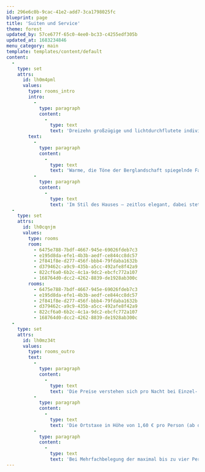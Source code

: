 ```yaml
---
id: 296e6c0b-9cac-41e2-add7-3ca1798025fc
blueprint: page
title: 'Suiten und Service'
theme: forest
updated_by: 57ce677f-65c0-4ee0-bc33-c4255edf305b
updated_at: 1683234846
menu_category: main
template: templates/content/default
content:
  -
    type: set
    attrs:
      id: lh0m4pml
      values:
        type: rooms_intro
        intro:
          -
            type: paragraph
            content:
              -
                type: text
                text: 'Dreizehn großzügige und lichtdurchflutete individuell gestaltete Suiten, verteilt auf insgesamt drei Stockwerke. Loftartiger Wohn-Schlafraum oder klassische Suiten-Raumaufteilung mit separatem Schlaf- und Wohnbereich, vielfach mit zwei Badezimmern, durchgängig mit sonnenlichter Veranda und ein oder zwei Loggia-Balkonen, von denen aus man blickgeschützt eine eindrückliche Fernsicht genießt: in die endlose Weite einer durchweg ursprünglichen Naturlandschaft; auf ein majestätisches Bergpanorama, das sich über grünen Wipfeln am Horizont erstreckt; in die Tiefe des Tals, das sich in der Ferne als ein Tor zum Süden öffnet; auf die markanten Gipfel der Hausberge, die in Weiß und Schwarz ins Himmelblau stechen.'
        text:
          -
            type: paragraph
            content:
              -
                type: text
                text: 'Warme, die Töne der Berglandschaft spiegelnde Farben; hochwertige Tapeten und Stoffe, bei deren Dessins die Formen- und Motivvielfalt der Natur Pate stand; wertvolles Holz der Gegend, insbesondere die wohltuende und in ihrem Duft unverwechselbare Zirbe, aufwendig verarbeitet in traditioneller Handwerkskunst; einzelne ausgewählte lokalhistorische Möbelstücke und Kunstgegenstände; ausgesuchte feine Ausstattung, die eine Leidenschaft für besondere, sorgsam gefertigte Dinge verrät.'
          -
            type: paragraph
            content:
              -
                type: text
                text: 'Im Stil des Hauses – zeitlos elegant, dabei stets die es beheimatende Umgebung bezeugend und formalistische Strenge erfrischend aufbrechend – bietet das Fine Hotel & Hideaway Berghoferin mit seinen dreizehn Suiten dreizehn besondere Gäste-Refugien, die durch ihre unterschiedliche Lage und Größe, ihren variierenden Raumzuschnitt, ihre jeweils unterschiedliche Gestaltung und Ausstattung sowie ihren hohen Anspruch an zeitgemäßen Komfort viele individuelle Bedürfnisse und Wünsche zu erfüllen vermögen und Gäste in intimer Atmosphäre und mit maßgeschneiderten Angeboten willkommen heißen.'
  -
    type: set
    attrs:
      id: lh0cqnjm
      values:
        type: rooms
        room:
          - 6475e788-7bdf-4667-945e-69026fdeb7c3
          - e195d8da-efe1-4b3b-aedf-ce844cc8dc57
          - 2f841f8e-d277-456f-bbb4-79fdaba1632b
          - d379462c-a9c9-435b-a5cc-492afe8f42a9
          - 822cf6a0-6b2c-4c1a-9dc2-ebcfc772a107
          - 168764d0-dcc2-4262-8839-de1928ab300c
        rooms:
          - 6475e788-7bdf-4667-945e-69026fdeb7c3
          - e195d8da-efe1-4b3b-aedf-ce844cc8dc57
          - 2f841f8e-d277-456f-bbb4-79fdaba1632b
          - d379462c-a9c9-435b-a5cc-492afe8f42a9
          - 822cf6a0-6b2c-4c1a-9dc2-ebcfc772a107
          - 168764d0-dcc2-4262-8839-de1928ab300c
  -
    type: set
    attrs:
      id: lh0mz34t
      values:
        type: rooms_outro
        text:
          -
            type: paragraph
            content:
              -
                type: text
                text: 'Die Preise verstehen sich pro Nacht bei Einzel- oder Doppelbelegung. Im Preis inbegriffen: Frühstück, eine Auswahl an Getränken und Snacks aus der Minibar, Gepäckservice, Parkservice inklusive kostenlosen Parkplatzes, Nutzung des WLAN sowie freien Zugang zum Lido alpin Pool & Spa.'
          -
            type: paragraph
            content:
              -
                type: text
                text: 'Die Ortstaxe in Höhe von 1,60 € pro Person (ab dem vollendeten 14. Lebensjahr) und Nacht wird separat berechnet.'
          -
            type: paragraph
            content:
              -
                type: text
                text: 'Bei Mehrfachbelegung der maximal bis zu vier Personen Platz bietenden Familien-Suiten wird für die dritte und vierte Person ein individuelles Angebot unterbreitet.'
---
```

